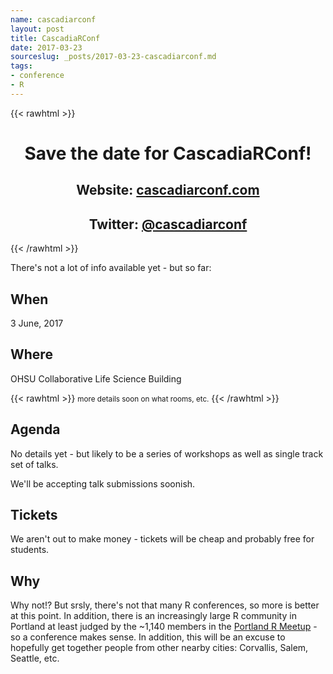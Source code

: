 ```yaml
---
name: cascadiarconf
layout: post
title: CascadiaRConf
date: 2017-03-23
sourceslug: _posts/2017-03-23-cascadiarconf.md
tags:
- conference
- R
---
```


{{< rawhtml >}}
<center>
  <h1>Save the date for CascadiaRConf!</h1>

  <h2>Website: <a href="https://cascadiarconf.com/">cascadiarconf.com</a></h2>

  <h2>Twitter: <a href="https://twitter.com/cascadiarconf/">@cascadiarconf</a></h2>
</center>
{{< /rawhtml >}}


There's not a lot of info available yet - but so far:

## When

3 June, 2017

## Where

OHSU Collaborative Life Science Building

{{< rawhtml >}}
<small>more details soon on what rooms, etc.</small>
{{< /rawhtml >}}

## Agenda

No details yet - but likely to be a series of workshops as well as single track set of talks.

We'll be accepting talk submissions soonish.

## Tickets

We aren't out to make money - tickets will be cheap and probably free for students.

## Why

Why not!?  But srsly, there's not that many R conferences, so more is better at this point. In addition, there is an increasingly large R community in Portland at least judged by the ~1,140 members in the [Portland R Meetup](https://www.meetup.com/portland-r-user-group/) - so a conference makes sense. In addition, this will be an excuse to hopefully get together people from other nearby cities: Corvallis, Salem, Seattle, etc.
